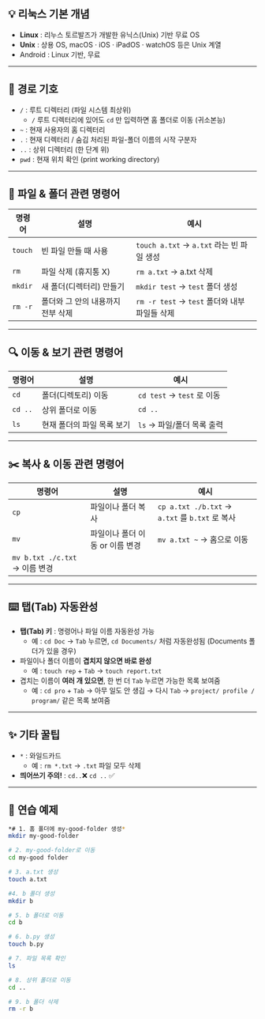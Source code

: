 ## 💡 리눅스 기본 개념

- **Linux** : 리누스 토르발즈가 개발한 유닉스(Unix) 기반 무료 OS
- **Unix** : 상용 OS, macOS · iOS · iPadOS · watchOS 등은 Unix 계열
- Android : Linux 기반, 무료

---

## 🧭 경로 기호

- `/` : 루트 디렉터리 (파일 시스템 최상위)
    - `/` 루트 디렉터리에 있어도 `cd` 만 입력하면 홈 폴더로 이동 (귀소본능)
- `~` : 현재 사용자의 홈 디렉터리
- `.` : 현재 디렉터리 / 숨김 처리된 파일-폴더 이름의 시작 구분자
- `..` : 상위 디렉터리 (한 단계 위)
- `pwd` : 현재 위치 확인 (print working directory)

---

## 📁 파일 & 폴더 관련 명령어

| 명령어 | 설명 | 예시 |
| --- | --- | --- |
| `touch` | 빈 파일 만들 때 사용 | `touch a.txt` → `a.txt` 라는 빈 파일 생성 |
| `rm` | 파일 삭제 (휴지통 X) | `rm a.txt` → a.txt 삭제 |
| `mkdir` | 새 폴더(디렉터리) 만들기 | `mkdir test` → `test` 폴더 생성 |
| `rm -r` | 폴더와 그 안의 내용까지 전부 삭제 | `rm -r test` → `test` 폴더와 내부 파일들 삭제 |

---

## 🔍 이동 & 보기 관련 명령어

| 명령어 | 설명 | 예시 |
| --- | --- | --- |
| `cd` | 폴더(디렉토리) 이동 | `cd test` → `test` 로 이동 |
| `cd ..` | 상위 폴더로 이동 | `cd ..` |
| `ls` | 현재 폴더의 파일 목록 보기 | `ls` → 파일/폴더 목록 출력 |

---

## ✂️ 복사 & 이동 관련 명령어

| 명령어 | 설명 | 예시 |
| --- | --- | --- |
| `cp` | 파일이나 폴더 복사 | `cp a.txt ./b.txt` → `a.txt` 를 `b.txt` 로 복사 |
| `mv` | 파일이나 폴더 이동 or 이름 변경 | `mv a.txt ~` → 홈으로 이동
`mv b.txt ./c.txt` → 이름 변경 |

---

## ⌨️ 탭(Tab) 자동완성

- **탭(Tab) 키** : 명령어나 파일 이름 자동완성 가능
    - 예 : `cd Doc` → `Tab` 누르면, `cd Documents/` 처럼 자동완성됨 (Documents 폴더가 있을 경우)
- 파일이나 폴더 이름이 **겹치지 않으면 바로 완성**
    - 예 : `touch rep` + `Tab` → `touch report.txt`
- 겹치는 이름이 **여러 개 있으면**, 한 번 더 `Tab` 누르면 가능한 목록 보여줌
    - 예 : `cd pro` + `Tab` → 아무 일도 안 생김 → 다시 `Tab` → `project/ profile / program/` 같은 목록 보여줌

---

## ✨ 기타 꿀팁

- `*` : 와일드카드
    - 예 : `rm *.txt` → `.txt` 파일 모두 삭제
- **띄어쓰기 주의!** : `cd..`❌  `cd ..` ✅

---

## 🧩 연습 예제

```bash
*# 1. 홈 폴더에 my-good-folder 생성*
mkdir my-good-folder

# 2. my-good-folder로 이동
cd my-good folder

# 3. a.txt 생성
touch a.txt

#4. b 폴더 생성
mkdir b

# 5. b 폴더로 이동
cd b

# 6. b.py 생성
touch b.py

# 7. 파일 목록 확인
ls

# 8. 상위 폴더로 이동
cd ..

# 9. b 폴더 삭제
rm -r b
```